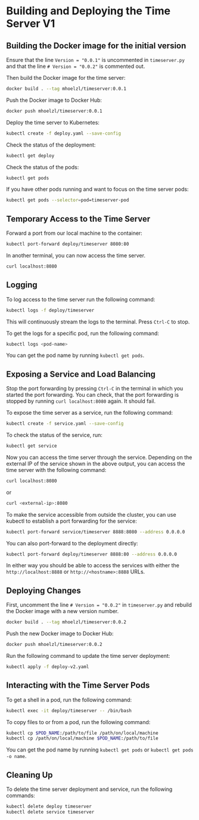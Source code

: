 # Building and Deploying the Time Server V1

## Building the Docker image for the initial version

Ensure that the line `Version = "0.0.1"` is uncommented in `timeserver.py` and
that the line `# Version = "0.0.2"` is commented out.

Then build the Docker image for the time server:

```bash
docker build . --tag mhoelzl/timeserver:0.0.1
```

Push the Docker image to Docker Hub:

```bash
docker push mhoelzl/timeserver:0.0.1
```

Deploy the time server to Kubernetes:

```bash
kubectl create -f deploy.yaml --save-config
```

Check the status of the deployment:

```bash
kubectl get deploy
```

Check the status of the pods:

```bash
kubectl get pods
```

If you have other pods running and want to focus on the time server pods:

```bash
kubectl get pods --selector=pod=timeserver-pod
```

## Temporary Access to the Time Server

Forward a port from our local machine to the container:

```bash
kubectl port-forward deploy/timeserver 8080:80
```

In another terminal, you can now access the time server.

```bash
curl localhost:8080
```

## Logging

To log access to the time server run the following command:

```bash
kubectl logs -f deploy/timeserver
```

This will continuously stream the logs to the terminal. Press `Ctrl-C` to stop.

To get the logs for a specific pod, run the following command:

```bash
kubectl logs <pod-name>
```

You can get the pod name by running `kubectl get pods`.

## Exposing a Service and Load Balancing

Stop the port forwarding by pressing `Ctrl-C` in the terminal in which you
started the port forwarding. You can check, that the port forwarding is stopped
by running `curl localhost:8080` again. It should fail.

To expose the time server as a service, run the following command:

```bash
kubectl create -f service.yaml --save-config
```

To check the status of the service, run:

```bash
kubectl get service
```

Now you can access the time server through the service. Depending on the external
IP of the service shown in the above output, you can access the time server with
the following command:

```bash
curl localhost:8080
```

or

```bash
curl <external-ip>:8080
```

To make the service accessible from outside the cluster, you can use kubectl to
establish a port forwarding for the service:

```bash
kubectl port-forward service/timeserver 8888:8080 --address 0.0.0.0
```

You can also port-forward to the deployment directly:

```bash
kubectl port-forward deploy/timeserver 8888:80 --address 0.0.0.0
```

In either way you should be able to access the services with either the
`http://localhost:8888` or `http://<hostname>:8888` URLs.

## Deploying Changes

First, uncomment the line `# Version = "0.0.2"` in `timeserver.py` and rebuild
the Docker image with a new version number.

```bash
docker build . --tag mhoelzl/timeserver:0.0.2
```

Push the new Docker image to Docker Hub:

```bash
docker push mhoelzl/timeserver:0.0.2
```

Run the following command to update the time server deployment:

```bash
kubectl apply -f deploy-v2.yaml
```

## Interacting with the Time Server Pods

To get a shell in a pod, run the following command:

```bash
kubectl exec -it deploy/timeserver -- /bin/bash
```

To copy files to or from a pod, run the following command:

```bash
kubectl cp $POD_NAME:/path/to/file /path/on/local/machine
kubectl cp /path/on/local/machine $POD_NAME:/path/to/file
```

You can get the pod name by running `kubectl get pods` or `kubectl get pods -o
name`.

## Cleaning Up

To delete the time server deployment and service, run the following commands:

```bash
kubectl delete deploy timeserver
kubectl delete service timeserver
```
